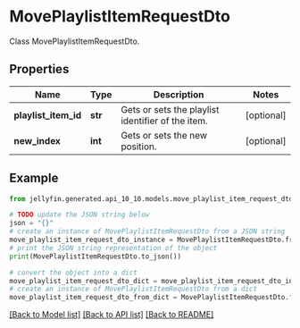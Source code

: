 # MovePlaylistItemRequestDto

Class MovePlaylistItemRequestDto.

## Properties

Name | Type | Description | Notes
------------ | ------------- | ------------- | -------------
**playlist_item_id** | **str** | Gets or sets the playlist identifier of the item. | [optional] 
**new_index** | **int** | Gets or sets the new position. | [optional] 

## Example

```python
from jellyfin.generated.api_10_10.models.move_playlist_item_request_dto import MovePlaylistItemRequestDto

# TODO update the JSON string below
json = "{}"
# create an instance of MovePlaylistItemRequestDto from a JSON string
move_playlist_item_request_dto_instance = MovePlaylistItemRequestDto.from_json(json)
# print the JSON string representation of the object
print(MovePlaylistItemRequestDto.to_json())

# convert the object into a dict
move_playlist_item_request_dto_dict = move_playlist_item_request_dto_instance.to_dict()
# create an instance of MovePlaylistItemRequestDto from a dict
move_playlist_item_request_dto_from_dict = MovePlaylistItemRequestDto.from_dict(move_playlist_item_request_dto_dict)
```
[[Back to Model list]](../README.md#documentation-for-models) [[Back to API list]](../README.md#documentation-for-api-endpoints) [[Back to README]](../README.md)


